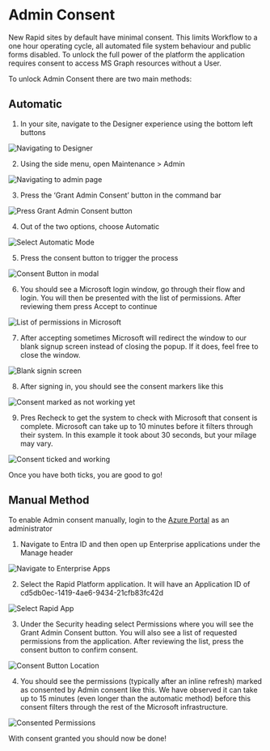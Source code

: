 # Admin Consent
New Rapid sites by default have minimal consent. This limits Workflow to a one hour operating cycle, all automated file system behaviour and public forms disabled. To unlock the full power of the platform the application requires consent to access MS Graph resources without a User.

To unlock Admin Consent there are two main methods:
## Automatic
1)	In your site, navigate to the Designer experience using the bottom left buttons

![Navigating to Designer](A1-Open-Designer.png)
 
2)	Using the side menu, open Maintenance > Admin

![Navigating to admin page](A2-Open-Admin.png)
 
3)	Press the ‘Grant Admin Consent’ button in the command bar

![Press Grant Admin Consent button](A3-Open-Admin-Consent.png)
 
4)	Out of the two options, choose Automatic

![Select Automatic Mode](A4-Select-Automatic.png)
 
5)	Press the consent button to trigger the process

![Consent Button in modal](A5-Select-Consent.png)
 
6)	You should see a Microsoft login window, go through their flow and login. You will then be presented with the list of permissions. After reviewing them press Accept to continue

![List of permissions in Microsoft](A6-Review-Permissions.png)
 
7)	After accepting sometimes Microsoft will redirect the window to our blank signup screen instead of closing the popup. If it does, feel free to close the window.

![Blank signin screen](A7-Close-Window.png)
 
8)	After signing in, you should see the consent markers like this

![Consent marked as not working yet](A8-No-Consent.png)
 
9)	Pres Recheck to get the system to check with Microsoft that consent is complete. Microsoft can take up to 10 minutes before it filters through their system. In this example it took about 30 seconds, but your milage may vary.

![Consent ticked and working](A9-Yes-Consent.png)
 
Once you have both ticks, you are good to go!

## Manual Method
To enable Admin consent manually, login to the [Azure Portal](https://portal.azure.com) as an administrator

1)	Navigate to Entra ID and then open up Enterprise applications under the Manage header

![Navigate to Enterprise Apps](M1-Entra.png)
 
2)	Select the Rapid Platform application. It will have an Application ID of cd5db0ec-1419-4ae6-9434-21cfb83fc42d

![Select Rapid App](M2-Select-Rapid.png)
 
3)	Under the Security heading select Permissions where you will see the Grant Admin Consent button. You will also see a list of requested permissions from the application. After reviewing the list, press the consent button to confirm consent.

![Consent Button Location](M3-Consent-Button.png)
 
4)	You should see the permissions (typically after an inline refresh) marked as consented by Admin consent like this. We have observed it can take up to 15 minutes (even longer than the automatic method) before this consent filters through the rest of the Microsoft infrastructure.

![Consented Permissions](M4-Consented-Permissions.png)
 
With consent granted you should now be done! 
